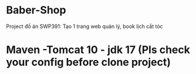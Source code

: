 # Baber-Shop

Project đồ án SWP391: Tạo 1 trang web quản lý, book lịch cắt tóc

# Maven -Tomcat 10 - jdk 17 (Pls check your config before clone project)
